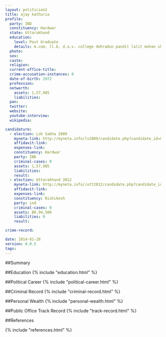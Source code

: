 ```yaml
---
layout: politician2
title: ajay kathuria
profile: 
  party: IND
  constituency: Hardwar
  state: Uttarakhand
  education: 
    level: Post Graduate
    details: m.com, ll.b, d.a.v. college dehradun pandit lalit mohan sharma college rishikesh 1994
  photo: 
  sex: 
  caste: 
  religion: 
  current-office-title: 
  crime-accusation-instances: 0
  date-of-birth: 1972
  profession: 
  networth: 
    assets: 1,57,985
    liabilities: 
  pan: 
  twitter: 
  website: 
  youtube-interview: 
  wikipedia: 

candidature: 
  - election: Lok Sabha 2009
    myneta-link: http://myneta.info/ls2009/candidate.php?candidate_id=8286
    affidavit-link: 
    expenses-link: 
    constituency: Hardwar 
    party: IND
    criminal-cases: 0
    assets: 1,57,985
    liabilities: 
    result:  
  - election: Uttarakhand 2012
    myneta-link: http://myneta.info//utt2012/candidate.php?candidate_id=453
    affidavit-link: 
    expenses-link: 
    constituency: Rishikesh 
    party: ind
    criminal-cases: 0
    assets: 80,94,500
    liabilities: 0
    result:  

crime-record: 

date: 2014-01-28
version: 0.0.5
tags: 
---
```

##Summary


##Education
{% include "education.html" %}


##Political Career
{% include "political-career.html" %}


##Criminal Record
{% include "criminal-record.html" %}


##Personal Wealth
{% include "personal-wealth.html" %}


##Public Office Track Record
{% include "track-record.html" %}


##References


{% include "references.html" %}
